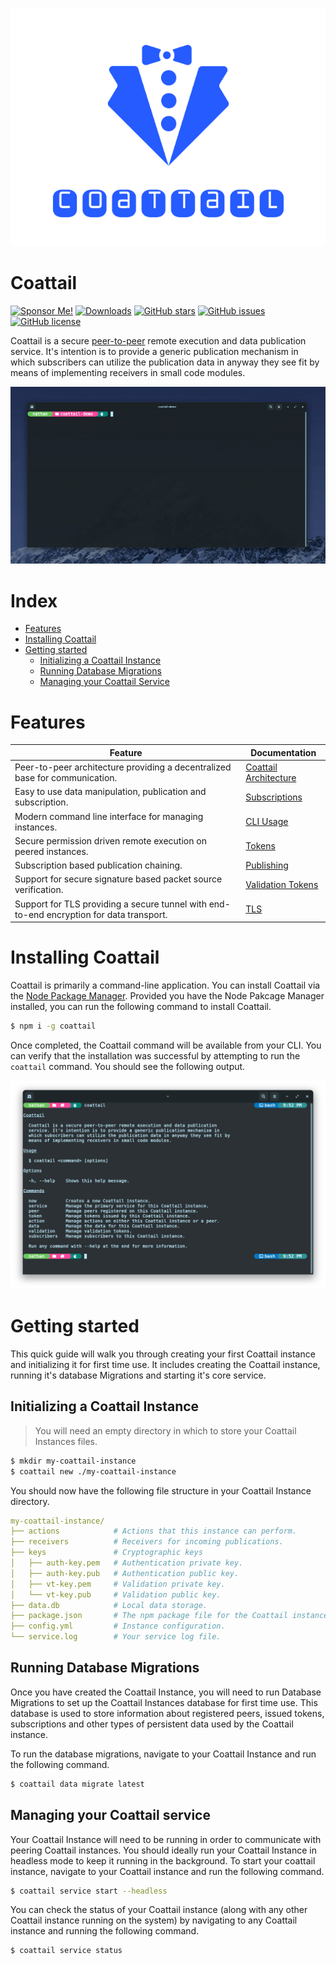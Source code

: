 <p align="center">
    <img src="./logo.png" />
</p>

# Coattail

[![Sponsor Me!](https://img.shields.io/badge/%F0%9F%92%B8-Sponsor%20Me!-blue)](https://github.com/sponsors/nathan-fiscaletti)
[![Downloads](https://img.shields.io/npm/dw/schwab-api)](https://www.npmjs.com/package/schwab-api)
[![GitHub stars](https://img.shields.io/github/stars/nathan-fiscaletti/schwab-api-js)](https://github.com/nathan-fiscaletti/schwab-api-js/stargazers)
[![GitHub issues](https://img.shields.io/github/issues/nathan-fiscaletti/schwab-api-js)](https://github.com/nathan-fiscaletti/schwab-api-js/issues)
[![GitHub license](https://img.shields.io/github/license/nathan-fiscaletti/schwab-api-js)](https://github.com/nathan-fiscaletti/schwab-api-js/blob/master/LICENSE)

Coattail is a secure [peer-to-peer](https://en.wikipedia.org/wiki/Peer-to-peer) remote execution and data publication service. It's intention is to provide a generic publication mechanism in which subscribers can utilize the publication data in anyway they see fit by means of implementing receivers in small code modules.

![Preview](./docs/images//preview.gif)

# Index

- [Features](#features)
- [Installing Coattail](#installing-coattail)
- [Getting started](#getting-started)
  - [Initializing a Coattail Instance](#initializing-a-coattail-instance)
  - [Running Database Migrations](#running-database-migrations)
  - [Managing your Coattail Service](#managing-your-coattail-service)

# Features

|Feature|Documentation|
|---|---|
|Peer-to-peer architecture providing a decentralized base for communication.|[Coattail Architecture](./docs/architecture.md)|
|Easy to use data manipulation, publication and subscription.|[Subscriptions](./docs/architecture.md)|
|Modern command line interface for managing instances.|[CLI Usage](./docs/cli.md)|
|Secure permission driven remote execution on peered instances.|[Tokens](./docs/tokens.md)|
|Subscription based publication chaining.|[Publishing](./docs/publishing.md)|
|Support for secure signature based packet source verification.|[Validation Tokens](./docs/vts.md)|
|Support for TLS providing a secure tunnel with end-to-end encryption for data transport.|[TLS](./docs/tls.md)|

# Installing Coattail

Coattail is primarily a command-line application. You can install Coattail via the [Node Package Manager](https://docs.npmjs.com/downloading-and-installing-node-js-and-npm). Provided you have the Node Pakcage Manager installed, you can run the following command to install Coattail.

```sh
$ npm i -g coattail
```

Once completed, the Coattail command will be available from your CLI. You can verify that the installation was successful by attempting to run the `coattail` command. You should see the following output.

![Install Success](./docs/images/install-success.png)

# Getting started

This quick guide will walk you through creating your first Coattail instance and initializing it for first time use. It includes creating the Coattail instance, running it's database Migrations and starting it's core service.

## Initializing a Coattail Instance

> You will need an empty directory in which to store your Coattail Instances files.

```sh
$ mkdir my-coattail-instance
$ coattail new ./my-coattail-instance
```

You should now have the following file structure in your Coattail Instance directory.

```yaml
my-coattail-instance/
├── actions            # Actions that this instance can perform.
├── receivers          # Receivers for incoming publications.
├── keys               # Cryptographic keys
│   ├── auth-key.pem   # Authentication private key.
│   ├── auth-key.pub   # Authentication public key.
│   ├── vt-key.pem     # Validation private key.
│   └── vt-key.pub     # Validation public key.
├── data.db            # Local data storage.
├── package.json       # The npm package file for the Coattail instance.
├── config.yml         # Instance configuration.
└── service.log        # Your service log file.
```

## Running Database Migrations

Once you have created the Coattail Instance, you will need to run Database Migrations to set up the Coattail Instances database for first time use. This database is used to store information about registered peers, issued tokens, subscriptions and other types of persistent data used by the Coattail instance.

To run the database migrations, navigate to your Coattail Instance and run the following command.

```sh
$ coattail data migrate latest
```

## Managing your Coattail service

Your Coattail Instance will need to be running in order to communicate with peering Coattail instances. You should ideally run your Coattail Instance in headless mode to keep it running in the background. To start your coattail instance, navigate to your Coattail instance and run the following command.

```sh
$ coattail service start --headless
```

You can check the status of your Coattail instance (along with any other Coattail instance running on the system) by navigating to any Coattail instance and running the following command.

```sh
$ coattail service status
```

